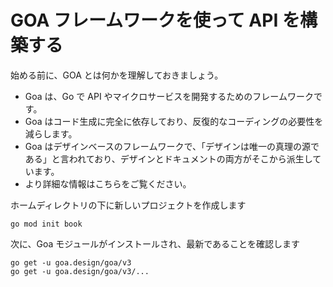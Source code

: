 # GOA フレームワークを使って API を構築する

始める前に、GOA とは何かを理解しておきましょう。

- Goa は、Go で API やマイクロサービスを開発するためのフレームワークです。
- Goa はコード生成に完全に依存しており、反復的なコーディングの必要性を減らします。
- Goa はデザインベースのフレームワークで、「デザインは唯一の真理の源である」と言われており、デザインとドキュメントの両方がそこから派生しています。
- より詳細な情報はこちらをご覧ください。

ホームディレクトリの下に新しいプロジェクトを作成します

`go mod init book`

次に、Goa モジュールがインストールされ、最新であることを確認します

```
go get -u goa.design/goa/v3
go get -u goa.design/goa/v3/...
```
